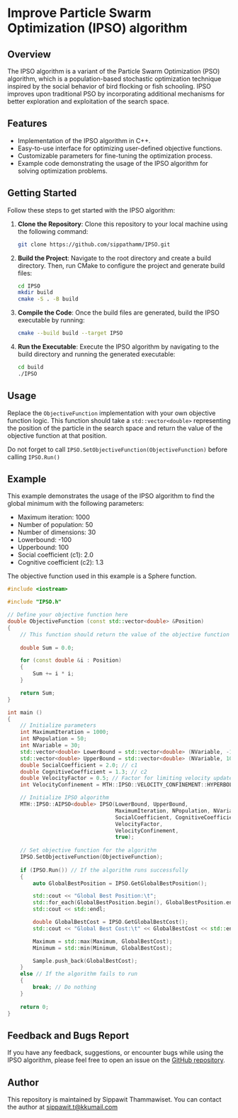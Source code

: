 # Improve Particle Swarm Optimization (IPSO) algorithm

## Overview

The IPSO algorithm is a variant of the Particle Swarm Optimization (PSO) algorithm, which is a population-based stochastic optimization technique inspired by the social behavior of bird flocking or fish schooling. IPSO improves upon traditional PSO by incorporating additional mechanisms for better exploration and exploitation of the search space.

## Features

- Implementation of the IPSO algorithm in C++.
- Easy-to-use interface for optimizing user-defined objective functions.
- Customizable parameters for fine-tuning the optimization process.
- Example code demonstrating the usage of the IPSO algorithm for solving optimization problems.

## Getting Started

Follow these steps to get started with the IPSO algorithm:

1. **Clone the Repository**: Clone this repository to your local machine using the following command:

    ```bash
    git clone https://github.com/sippathamm/IPSO.git
    ```

2. **Build the Project**: Navigate to the root directory and create a build directory. Then, run CMake to configure the project and generate build files:

    ```bash
    cd IPSO
    mkdir build
    cmake -S . -B build
    ```

3. **Compile the Code**: Once the build files are generated, build the IPSO executable by running:

    ```bash
    cmake --build build --target IPSO
    ```

4. **Run the Executable**: Execute the IPSO algorithm by navigating to the build directory and running the generated executable:

    ```bash
    cd build
    ./IPSO
    ```
   
## Usage

Replace the `ObjectiveFunction` implementation with your own objective function logic. This function should take a `std::vector<double>` representing the position of the particle in the search space and return the value of the objective function at that position.

Do not forget to call `IPSO.SetObjectiveFunction(ObjectiveFunction)` before calling `IPSO.Run()`

## Example

This example demonstrates the usage of the IPSO algorithm to find the global minimum with the following parameters:
- Maximum iteration: 1000
- Number of population: 50
- Number of dimensions: 30
- Lowerbound: -100
- Upperbound: 100
- Social coefficient (c1): 2.0
- Cognitive coefficient (c2): 1.3

The objective function used in this example is a Sphere function.

```cpp
#include <iostream>

#include "IPSO.h"

// Define your objective function here
double ObjectiveFunction (const std::vector<double> &Position) 
{
    // This function should return the value of the objective function at the given position
    
    double Sum = 0.0;

    for (const double &i : Position)
    {
        Sum += i * i;
    }

    return Sum;
}

int main () 
{
    // Initialize parameters
    int MaximumIteration = 1000;
    int NPopulation = 50;
    int NVariable = 30;
    std::vector<double> LowerBound = std::vector<double> (NVariable, -100);
    std::vector<double> UpperBound = std::vector<double> (NVariable, 100);
    double SocialCoefficient = 2.0; // c1
    double CognitiveCoefficient = 1.3; // c2
    double VelocityFactor = 0.5; // Factor for limiting velocity update
    int VelocityConfinement = MTH::IPSO::VELOCITY_CONFINEMENT::HYPERBOLIC;

    // Initialize IPSO algorithm
    MTH::IPSO::AIPSO<double> IPSO(LowerBound, UpperBound,
                                  MaximumIteration, NPopulation, NVariable,
                                  SocialCoefficient, CognitiveCoefficient,
                                  VelocityFactor,
                                  VelocityConfinement,
                                  true);
    
    // Set objective function for the algorithm
    IPSO.SetObjectiveFunction(ObjectiveFunction); 
    
    if (IPSO.Run()) // If the algorithm runs successfully
    {
        auto GlobalBestPosition = IPSO.GetGlobalBestPosition();

        std::cout << "Global Best Position:\t";
        std::for_each(GlobalBestPosition.begin(), GlobalBestPosition.end(), [](const auto &i) { std::cout << i << "\t"; });
        std::cout << std::endl;

        double GlobalBestCost = IPSO.GetGlobalBestCost();
        std::cout << "Global Best Cost:\t" << GlobalBestCost << std::endl;

        Maximum = std::max(Maximum, GlobalBestCost);
        Minimum = std::min(Minimum, GlobalBestCost);

        Sample.push_back(GlobalBestCost);
    }
    else // If the algorithm fails to run
    {
        break; // Do nothing
    }
        
    return 0;
}
```

## Feedback and Bugs Report

If you have any feedback, suggestions, or encounter bugs while using the IPSO algorithm, please feel free to open an issue on the [GitHub repository](https://github.com/sippathamm/IPSO/issues).

## Author

This repository is maintained by Sippawit Thammawiset. You can contact the author at sippawit.t@kkumail.com
